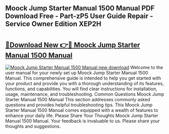 ## Moock Jump Starter Manual 1500 Manual PDF Download Free - Part-zP5 User Guide Repair - Service Owner Edition XEP2H

# <h2><a href="http://bc16248.oget.top/?id=Moock+Jump+Starter+Manual+1500+Manual">🔗Download New 👉🔴 Moock Jump Starter Manual 1500 Manual</a></h2>

[![Moock Jump Starter Manual 1500 Manual new download](https://i.imgur.com/5g1atiW.png)](http://bc16248.oget.top/?id=Moock+Jump+Starter+Manual+1500+Manual)
Welcome to the user manual for your newly set up Moock Jump Starter Manual 1500 Manual. This comprehensive guide is intended to help you get started with your product and provide you with a thorough understanding of its features, functions, and capabilities. You will find clear instructions for installation, usage, maintenance, and troubleshooting. Common Questions Moock Jump Starter Manual 1500 Manual This section addresses commonly asked questions and provides helpful troubleshooting tips. This Moock Jump Starter Manual 1500 Manual comes equipped with a wealth of features to enhance your daily life. Please Share Your Thoughts Moock Jump Starter Manual 1500 Manual. Your feedback is invaluable to us. Please share your thoughts and suggestions.
